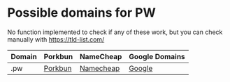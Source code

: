 # Possible domains for PW

No function implemented to check if any of these work, but you can check manually with https://tld-list.com/

| Domain | Porkbun | NameCheap | Google Domains |
|---|---|---|---|
| .pw | [Porkbun](https://porkbun.com/checkout/search?prb=e814663da1&tlds=&idnLanguage=&search=search&q=.pw) | [Namecheap](https://www.namecheap.com/domains/registration/results/?domain=.pw) | [Google](https://domains.google.com/registrar/search?searchTerm=.pw) |
